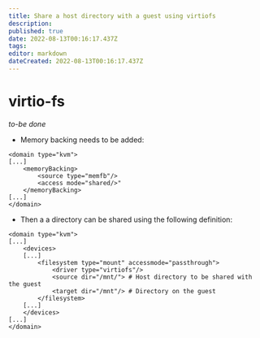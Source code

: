 ```yaml
---
title: Share a host directory with a guest using virtiofs 
description: 
published: true
date: 2022-08-13T00:16:17.437Z
tags: 
editor: markdown
dateCreated: 2022-08-13T00:16:17.437Z
---
```


# virtio-fs

*to-be done*

* Memory backing needs to be added:

```
<domain type="kvm">
[...]
    <memoryBacking>
        <source type="memfb"/>
        <access mode="shared/>"
    </memoryBacking>
[...]
</domain>    
```

* Then a a directory can be shared using the following definition:

```    
<domain type="kvm">
[...]
    <devices>
    [...]
        <filesystem type="mount" accessmode="passthrough">
            <driver type="virtiofs"/>
            <source dir="/mnt/"> # Host directory to be shared with the guest
            <target dir="/mnt"/> # Directory on the guest
        </filesystem>
    [...]
    </devices>
[...]
</domain>    
```